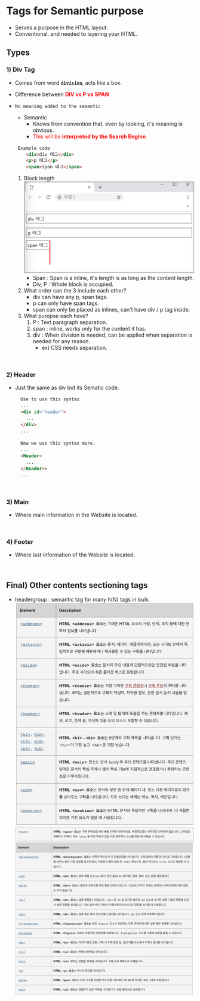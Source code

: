 # Tags for Semantic purpose

- Serves a purpose in the HTML layout.
- Conventional, and needed to layering your HTML.

## Types

### 1) Div Tag

- Comes from word **`division`**, acts like a box.
- Difference between **<span style="color:red"> DIV vs P vs SPAN </span>**
- `No meaning added to the semantic`
  - Semantic
    - Knows from convention that, even by looking, it's meaning is obvious.
    - <span style="color:red">This will be **interpreted by the Search Engine**.</span>
  
  ```HTML
   Example code
      <div>div 태그</div>
      <p>p 태그</p>
      <span>span 태그</span>
  
  ```

   1) Block length
      ![Image1](images/2021-07-28-22-55-57.png)
      - Span : Span is a inline, it's length is as long as the content length.
      - Div, P : Whole block is occupied.
   2) What order can the 3 include each other?
      - div can have any p, span tags.
      - p can only have span tags.
      - span can only be placed as inlines, can't have div / p tag inside.
   3) What puropse each have?
      1) P : Text paragraph separation.
      2) span : inline, works only for the content it has.
      3) div : When division is needed, can be applied when separation is needed for any reason.
         - ex) CSS needs separation.

<br>

### 2) Header

- Just the same as div but its Sematic code.

  ```HTML
    Use to use this syntax
    ...
    <div id="header">
      ...
    </div>
    ...

    Now we use this syntax more.
    ...
    <Header>
      ...
    </Header>>
    ...
  ```

<br>

### 3) Main

- Where main information in the Website is located.

<br>

### 4) Footer

- Where last information of the Website is located.

<br>

## Final) Other contents sectioning tags

- headergroup : semantic tag for many h(N) tags in bulk.
![](images/2021-07-28-23-25-13.png)
![](images/2021-07-28-23-32-02.png)
![](images/2021-07-28-23-31-15.png)